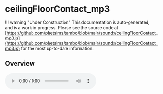 # ceilingFloorContact_mp3

!!! warning "Under Construction"
    This documentation is auto-generated, and is a work in progress. Please see the source code at
    [https://github.com/phetsims/tambo/blob/main/sounds/ceilingFloorContact_mp3.js](https://github.com/phetsims/tambo/blob/main/sounds/ceilingFloorContact_mp3.js) for the most up-to-date information.

## Overview


<audio controls id="doc-audio">
<script type="module">
import { ceilingFloorContact_mp3 } from '/lib/scenerystack.esm.min.js';
import { audioBufferToURL } from '/js/audioBufferToURL.js';

ceilingFloorContact_mp3.audioBufferProperty.lazyLink( async audioBuffer => {
  document.querySelector( '#doc-audio' ).src = await audioBufferToURL( audioBuffer );
} );
</script>



## Source Code

See the source for [ceilingFloorContact_mp3.js](https://github.com/phetsims/tambo/blob/main/sounds/ceilingFloorContact_mp3.js) in the [tambo](https://github.com/phetsims/tambo) repository.
